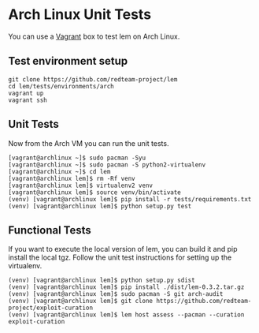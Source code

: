 # Arch Linux Unit Tests

You can use a [Vagrant](https://www.vagrantup.com/intro/getting-started/) box to test lem on Arch Linux.

## Test environment setup

```
git clone https://github.com/redteam-project/lem
cd lem/tests/environments/arch
vagrant up
vagrant ssh
```

## Unit Tests

Now from the Arch VM you can run the unit tests.

```
[vagrant@archlinux ~]$ sudo pacman -Syu
[vagrant@archlinux ~]$ sudo pacman -S python2-virtualenv
[vagrant@archlinux ~]$ cd lem
[vagrant@archlinux lem]$ rm -Rf venv
[vagrant@archlinux lem]$ virtualenv2 venv
[vagrant@archlinux lem]$ source venv/bin/activate
(venv) [vagrant@archlinux lem]$ pip install -r tests/requirements.txt
(venv) [vagrant@archlinux lem]$ python setup.py test
```

## Functional Tests

If you want to execute the local version of lem, you can build it and pip install the local tgz. Follow the unit test instructions for setting up the virtualenv.

```
(venv) [vagrant@archlinux lem]$ python setup.py sdist
(venv) [vagrant@archlinux lem]$ pip install ./dist/lem-0.3.2.tar.gz
(venv) [vagrant@archlinux lem]$ sudo pacman -S git arch-audit
(venv) [vagrant@archlinux lem]$ git clone https://github.com/redteam-project/exploit-curation
(venv) [vagrant@archlinux lem]$ lem host assess --pacman --curation exploit-curation
```
